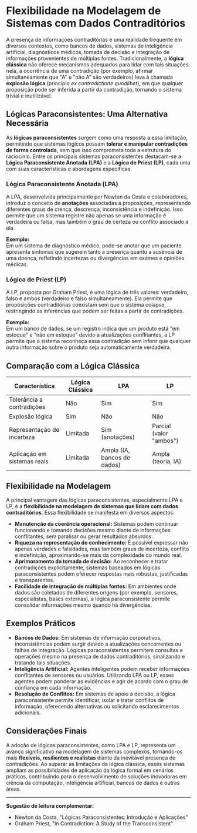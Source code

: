 
# Flexibilidade na Modelagem de Sistemas com Dados Contraditórios

A presença de informações contraditórias é uma realidade frequente em diversos contextos, como bancos de dados, sistemas de inteligência artificial, diagnósticos médicos, tomada de decisão e integração de informações provenientes de múltiplas fontes. Tradicionalmente, a **lógica clássica** não oferece mecanismos adequados para lidar com tais situações: nela, a ocorrência de uma contradição (por exemplo, afirmar simultaneamente que "A" e "não A" são verdadeiros) leva à chamada **explosão lógica** (princípio _ex contradictione quodlibet_), em que qualquer proposição pode ser inferida a partir da contradição, tornando o sistema trivial e inutilizável.

## Lógicas Paraconsistentes: Uma Alternativa Necessária

As **lógicas paraconsistentes** surgem como uma resposta a essa limitação, permitindo que sistemas lógicos possam **tolerar e manipular contradições de forma controlada**, sem que isso comprometa toda a estrutura do raciocínio. Entre os principais sistemas paraconsistentes destacam-se a **Lógica Paraconsistente Anotada (LPA)** e a **Lógica de Priest (LP)**, cada uma com suas características e abordagens específicas.

### Lógica Paraconsistente Anotada (LPA)

A LPA, desenvolvida principalmente por Newton da Costa e colaboradores, introduz o conceito de **anotações** associadas a proposições, representando diferentes graus de crença, descrença, inconsistência e indefinição. Isso permite que um sistema registre não apenas se uma informação é verdadeira ou falsa, mas também o grau de certeza ou conflito associado a ela.

**Exemplo:**  
Em um sistema de diagnóstico médico, pode-se anotar que um paciente apresenta sintomas que sugerem tanto a presença quanto a ausência de uma doença, refletindo incertezas ou divergências em exames e opiniões médicas.

### Lógica de Priest (LP)

A LP, proposta por Graham Priest, é uma lógica de três valores: verdadeiro, falso e ambos (verdadeiro e falso simultaneamente). Ela permite que proposições contraditórias coexistam sem que o sistema colapse, restringindo as inferências que podem ser feitas a partir de contradições.

**Exemplo:**  
Em um banco de dados, se um registro indica que um produto está "em estoque" e "não em estoque" devido a atualizações conflitantes, a LP permite que o sistema reconheça essa contradição sem inferir que qualquer outra informação sobre o produto seja automaticamente verdadeira.

## Comparação com a Lógica Clássica

| Característica                | Lógica Clássica | LPA                        | LP                        |
|-------------------------------|-----------------|----------------------------|---------------------------|
| Tolerância a contradições     | Não             | Sim                        | Sim                       |
| Explosão lógica               | Sim             | Não                        | Não                       |
| Representação de incerteza    | Limitada        | Sim (anotações)            | Parcial (valor "ambos")   |
| Aplicação em sistemas reais   | Limitada        | Ampla (IA, bancos de dados)| Ampla (teoria, IA)        |

## Flexibilidade na Modelagem

A principal vantagem das lógicas paraconsistentes, especialmente LPA e LP, é a **flexibilidade na modelagem de sistemas que lidam com dados contraditórios**. Essa flexibilidade se manifesta em diversos aspectos:

- **Manutenção da coerência operacional:** Sistemas podem continuar funcionando e tomando decisões mesmo diante de informações conflitantes, sem paralisar ou gerar resultados absurdos.
- **Riqueza na representação do conhecimento:** É possível expressar não apenas verdades e falsidades, mas também graus de incerteza, conflito e indefinição, aproximando-se mais da complexidade do mundo real.
- **Aprimoramento da tomada de decisão:** Ao reconhecer e tratar contradições explicitamente, sistemas baseados em lógicas paraconsistentes podem oferecer respostas mais robustas, justificadas e transparentes.
- **Facilidade de integração de múltiplas fontes:** Em ambientes onde dados são coletados de diferentes origens (por exemplo, sensores, especialistas, bases externas), a lógica paraconsistente permite consolidar informações mesmo quando há divergências.

## Exemplos Práticos

- **Bancos de Dados:** Em sistemas de informação corporativos, inconsistências podem surgir devido a atualizações concorrentes ou falhas de integração. Lógicas paraconsistentes permitem consultas e operações mesmo na presença de dados contraditórios, sinalizando e tratando tais situações.
- **Inteligência Artificial:** Agentes inteligentes podem receber informações conflitantes de sensores ou usuários. Utilizando LPA ou LP, esses agentes podem ponderar as evidências e agir de acordo com o grau de confiança em cada informação.
- **Resolução de Conflitos:** Em sistemas de apoio à decisão, a lógica paraconsistente permite identificar, isolar e tratar conflitos de informação, oferecendo alternativas ou solicitando esclarecimentos adicionais.

## Considerações Finais

A adoção de lógicas paraconsistentes, como LPA e LP, representa um avanço significativo na modelagem de sistemas complexos, tornando-os mais **flexíveis, resilientes e realistas** diante da inevitável presença de contradições. Ao superar as limitações da lógica clássica, esses sistemas ampliam as possibilidades de aplicação da lógica formal em cenários práticos, contribuindo para o desenvolvimento de soluções inovadoras em ciência da computação, inteligência artificial, bancos de dados e outras áreas.

---
**Sugestão de leitura complementar:**  
- Newton da Costa, "Lógicas Paraconsistentes: Introdução e Aplicações"  
- Graham Priest, "In Contradiction: A Study of the Transconsistent"
```
